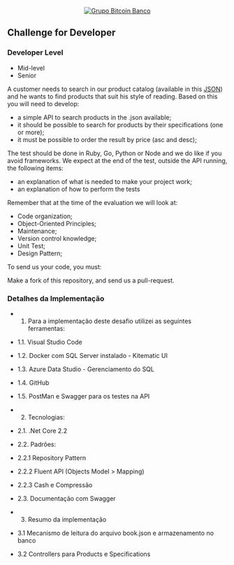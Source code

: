 <p align="center">
  <a href="https://www.btc-banco.com">
      <img src="https://s3.amazonaws.com/assinaturas-de-emails/btc.png" alt="Grupo Bitcoin Banco"/>
  </a>
</p>

## Challenge for Developer

### Developer Level
- Mid-level
- Senior

A customer needs to search in our product catalog (available in this <a href="https://github.com/Bitcoin-Banco-Cryptocurrency/challenge/blob/master/books.json">JSON</a>) and he wants to find products that suit his style of reading.
Based on this you will need to develop:

- a simple API to search products in the .json available;
- it should be possible to search for products by their specifications (one or more);
- it must be possible to order the result by price (asc and desc);

The test should be done in Ruby, Go, Python or Node and we do like if you avoid frameworks. We expect at the end of the test, outside the API running, the following items:

- an explanation of what is needed to make your project work;
- an explanation of how to perform the tests

Remember that at the time of the evaluation we will look at:

- Code organization;
- Object-Oriented Principles;
- Maintenance;
- Version control knowledge;
- Unit Test;
- Design Pattern;

To send us your code, you must:

Make a fork of this repository, and send us a pull-request.

### Detalhes da Implementação

- 1. Para a implementação deste desafio utilizei as seguintes ferramentas:
- 1.1. Visual Studio Code
- 1.2. Docker com SQL Server instalado - Kitematic UI
- 1.3. Azure Data Studio - Gerenciamento do SQL
- 1.4. GitHub
- 1.5. PostMan e Swagger para os testes na API

- 2. Tecnologias:
- 2.1. .Net Core 2.2
- 2.2. Padrões:
- 2.2.1 Repository Pattern
- 2.2.2 Fluent API (Objects Model > Mapping)
- 2.2.3 Cash e Compressão
- 2.3. Documentação com Swagger

- 3. Resumo da implementação
- 3.1 Mecanismo de leitura do arquivo book.json e armazenamento no banco
- 3.2 Controllers para Products e Specifications
